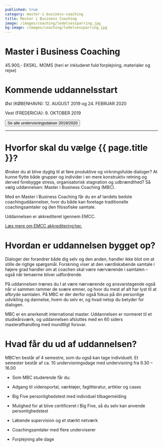 ```yaml
---
published: true
category: master-i-business-coaching
title: Master i Business Coaching
image: /images/coaching/ledelsessparring.jpg
bg-image: /images/coaching/ledelsessparring.jpg
---
```


# Master i Business Coaching

45.900,- EKSKL. MOMS (heri er inkluderet fuld forplejning, materialer og rejse) 

# Kommende uddannelsstart

Øst (KØBENHAVN): 12. AUGUST 2019 og 24. FEBRUAR 2020 

Vest (FREDERICIA): 9. OKTOBER 2019 

<a href="#"><button class="dates">Se alle undervisningsdatoer 2019/2020</button></a>

<hr>

# Hvorfor skal du vælge {{ page.title }}?

Ønsker du at blive dygtig til at føre produktive og virkningsfulde dialoger? At kunne flytte både grupper og individer i en mere konstruktiv retning og derved forebygge stress, organisatorisk stagnation og udbrændthed? Så vælg uddannelsen: Master i Business Coaching (MBC). 

Med en Master i Business Coaching får du en af landets bedste coachinguddannelser, hvor du både kan foretage traditionelle coachingsamtaler og den filosofiske samtale. 

Uddannelsen er akkrediteret igennem EMCC. 

<a href="#">Læs mere om EMCC akkreditering her.</a>

# Hvordan er uddannelsen bygget op?

Dialoger der forandrer både dig selv og den anden, handler ikke blot om at stille de rigtige spørgsmål. Forskning viser at den værdiskabende samtale i højere grad handler om at coachen skal være nærværende i samtalen – også når temaerne bliver udfordrende. 

På uddannelsen trænes du I at være nærværende og ansvarstagende også når vi sammen rammer de svære emner, og hvor du mest af alt har lyst til at afbryde samtalen. På MBC er der derfor også fokus på din personlige udvikling og dannelse, hvem du selv er, og hvad netop du betyder for dialogen. 

MBC er en anerkendt international master. Uddannelsen er normeret til et studieårsværk, og uddannelsen afsluttes med en 60 siders masterafhandling med mundtligt forsvar. 

# Hvad får du ud af uddannelsen?

MBC’en består af 4 semestre, som du også kan tage individuelt. Et semester består af ca. 10 undervisningsdage med undervisning fra 9.30 – 16.00 

- Som MBC studerende får du: 

- Adgang til vidensportal, værktøjer, faglitteratur, artikler og cases 

- Big Five personlighedstest med individuel tilbagemelding 

- Mulighed for at blive certificeret i Big Five, så du selv kan anvende personlighedstest 

- Løbende supervision og et stærkt netværk 

- Coachingsamtaler med flere underviserer 

- Forplejning alle dage 